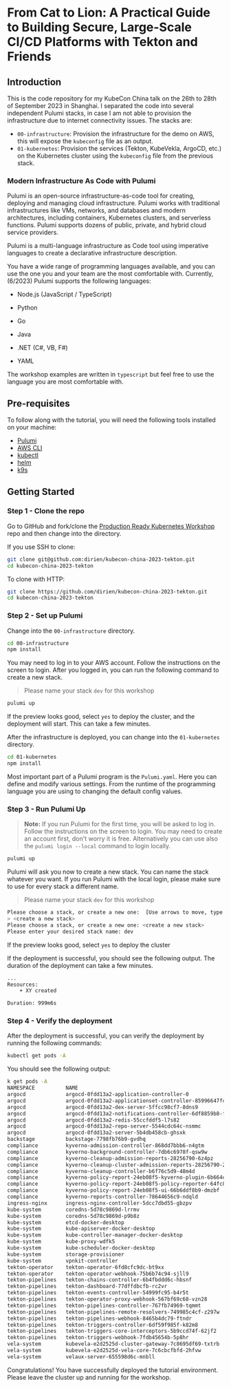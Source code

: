 # From Cat to Lion: A Practical Guide to Building Secure, Large-Scale CI/CD Platforms with Tekton and Friends

## Introduction

This is the code repository for my KubeCon China talk on the 26th to 28th of September 2023 in Shanghai. I separated the
code into several independent Pulumi stacks, in case I am not able to provision the infrastructure due to internet
connectivity issues. The stacks are:

- `00-infrastructure`: Provision the infrastructure for the demo on AWS, this will expose the `kubeconfig` file as an
  output.
- `01-kubernetes`: Provision the services (Tekton, KubeVekla, ArgoCD, etc.) on the Kubernetes cluster using
  the `kubeconfig` file from the previous stack.

### Modern Infrastructure As Code with Pulumi

Pulumi is an open-source infrastructure-as-code tool for creating, deploying and managing cloud
infrastructure. Pulumi works with traditional infrastructures like VMs, networks, and databases and modern
architectures, including containers, Kubernetes clusters, and serverless functions. Pulumi supports dozens of public,
private, and hybrid cloud service providers.

Pulumi is a multi-language infrastructure as Code tool using imperative languages to create a declarative
infrastructure description.

You have a wide range of programming languages available, and you can use the one you and your team are the most
comfortable with. Currently, (6/2023) Pulumi supports the following languages:

* Node.js (JavaScript / TypeScript)

* Python

* Go

* Java

* .NET (C#, VB, F#)

* YAML

The workshop examples are written in `typescript` but feel free to use the language you are most comfortable
with.

## Pre-requisites

To follow along with the tutorial, you will need the following tools installed on your machine:

- [Pulumi](https://www.pulumi.com/docs/get-started/install/)
- [AWS CLI](https://docs.aws.amazon.com/cli/latest/userguide/cli-chap-install.html)
- [kubectl](https://kubernetes.io/docs/tasks/tools/install-kubectl/)
- [helm](https://helm.sh/docs/intro/install/)
- [k9s](https://k9scli.io/topics/install/)

## Getting Started

### Step 1 - Clone the repo

Go to GitHub and fork/clone the [Production Ready Kubernetes Workshop](pulumi-production-ready-kubernetes)
repo and then change into the directory.

If you use SSH to clone:

```bash
git clone git@github.com:dirien/kubecon-china-2023-tekton.git
cd kubecon-china-2023-tekton
```

To clone with HTTP:

```bash
git clone https://github.com/dirien/kubecon-china-2023-tekton.git
cd kubecon-china-2023-tekton
```

### Step 2 - Set up Pulumi

Change into the `00-infrastructure` directory.

```bash
cd 00-infrastructure
npm install
```

You may need to log in to your AWS account. Follow the instructions on the screen to login. After you logged in, you
can run the following command to create a new stack.

> Please name your stack `dev` for this workshop

```bash
pulumi up
```

If the preview looks good, select `yes` to deploy the cluster, and the deployment will start. This can take a few
minutes.

After the infrastructure is deployed, you can change into the `01-kubernetes` directory.

```bash
cd 01-kubernetes
npm install
```

Most important part of a Pulumi program is the `Pulumi.yaml`. Here you can define and modify various settings. From
the runtime of the programming language you are using to changing the default config values.

### Step 3 - Run Pulumi Up

> **Note:** If you run Pulumi for the first time, you will be asked to log in. Follow the instructions on the screen to
> login. You may need to create an account first, don't worry it is free.
> Alternatively you can use also the `pulumi login --local` command to login locally.

```bash
pulumi up
```

Pulumi will ask you now to create a new stack. You can name the stack whatever you want. If you run Pulumi with the
local login, please make sure to use for every stack a different name.

> Please name your stack `dev` for this workshop

```bash
Please choose a stack, or create a new one:  [Use arrows to move, type to filter]
> <create a new stack>
Please choose a stack, or create a new one: <create a new stack>
Please enter your desired stack name: dev   
```

If the preview looks good, select `yes` to deploy the cluster

If the deployment is successful, you should see the following output. The duration of the deployment can take a few
minutes.

```bash
...
Resources:
    + XY created

Duration: 999m6s
```

### Step 4 - Verify the deployment

After the deployment is successful, you can verify the deployment by running the following commands:

```bash
kubectl get pods -A
```

You should see the following output:

```bash
k get pods -A
NAMESPACE          NAME                                                              READY   STATUS      RESTARTS      AGE
argocd             argocd-0fdd13a2-application-controller-0                          1/1     Running     0             6h45m
argocd             argocd-0fdd13a2-applicationset-controller-85996647fc-clp24        1/1     Running     0             6h45m
argocd             argocd-0fdd13a2-dex-server-5ffcc98cf7-8dns9                       1/1     Running     0             6h45m
argocd             argocd-0fdd13a2-notifications-controller-6df8859b8-fswbv          1/1     Running     0             6h45m
argocd             argocd-0fdd13a2-redis-55ccfddf5-l7s82                             1/1     Running     0             6h45m
argocd             argocd-0fdd13a2-repo-server-5544cdc64c-nsmmc                      1/1     Running     0             6h45m
argocd             argocd-0fdd13a2-server-5b4db458cb-ghsxk                           1/1     Running     0             6h45m
backstage          backstage-7798fb76b9-gvdhq                                        1/1     Running     0             6h52m
compliance         kyverno-admission-controller-868dd7bbb6-n4gtm                     1/1     Running     0             5h45m
compliance         kyverno-background-controller-7db6c6978f-qsw9w                    1/1     Running     0             5h45m
compliance         kyverno-cleanup-admission-reports-28256790-6z4pz                  0/1     Completed   0             65s
compliance         kyverno-cleanup-cluster-admission-reports-28256790-22cnl          0/1     Completed   0             65s
compliance         kyverno-cleanup-controller-b6f76c5d9-48m4d                        1/1     Running     0             5h45m
compliance         kyverno-policy-report-24eb08f5-kyverno-plugin-6b664cbc95-9nnpc    1/1     Running     0             5h44m
compliance         kyverno-policy-report-24eb08f5-policy-reporter-64fc84fbcc-2bpsl   1/1     Running     0             5h44m
compliance         kyverno-policy-report-24eb08f5-ui-66b6ddf8b9-dmzbf                1/1     Running     0             5h44m
compliance         kyverno-reports-controller-78644656c9-ndqld                       1/1     Running     0             5h45m
ingress-nginx      ingress-nginx-controller-5dcc7dbd55-gbzpv                         1/1     Running     0             7h11m
kube-system        coredns-5d78c9869d-lrrmv                                          1/1     Running     1 (36h ago)   14d
kube-system        coredns-5d78c9869d-p9b8z                                          1/1     Running     1 (36h ago)   14d
kube-system        etcd-docker-desktop                                               1/1     Running     1 (36h ago)   14d
kube-system        kube-apiserver-docker-desktop                                     1/1     Running     1 (36h ago)   14d
kube-system        kube-controller-manager-docker-desktop                            1/1     Running     1 (36h ago)   14d
kube-system        kube-proxy-wdfk5                                                  1/1     Running     1 (36h ago)   14d
kube-system        kube-scheduler-docker-desktop                                     1/1     Running     1 (36h ago)   14d
kube-system        storage-provisioner                                               1/1     Running     3 (36h ago)   14d
kube-system        vpnkit-controller                                                 1/1     Running     1 (36h ago)   14d
tekton-operator    tekton-operator-6fd8cfc9dc-bt9xx                                  2/2     Running     0             7h3m
tekton-operator    tekton-operator-webhook-75b6b74c94-sjll9                          1/1     Running     0             7h3m
tekton-pipelines   tekton-chains-controller-6b4fbddd6c-hbsnf                         1/1     Running     0             6h59m
tekton-pipelines   tekton-dashboard-77dffdbcfb-rc2vr                                 1/1     Running     0             6h59m
tekton-pipelines   tekton-events-controller-54999fc95-b4r5t                          1/1     Running     0             7h
tekton-pipelines   tekton-operator-proxy-webhook-567bf69c68-vzn28                    1/1     Running     0             7h
tekton-pipelines   tekton-pipelines-controller-767fb74969-tqmmt                      1/1     Running     0             7h
tekton-pipelines   tekton-pipelines-remote-resolvers-749985c4cf-z297w                1/1     Running     0             7h
tekton-pipelines   tekton-pipelines-webhook-8465b4dc79-ftndr                         1/1     Running     0             7h
tekton-pipelines   tekton-triggers-controller-6df59f985f-k82m8                       1/1     Running     0             6h59m
tekton-pipelines   tekton-triggers-core-interceptors-5b9ccd74f-62jf2                 1/1     Running     0             6h59m
tekton-pipelines   tekton-triggers-webhook-7fdb45654b-5p8hr                          1/1     Running     0             6h59m
vela-system        kubevela-e2d2525d-cluster-gateway-7c8695df69-txtrb                1/1     Running     0             6h41m
vela-system        kubevela-e2d2525d-vela-core-7c6cbcfbfd-2hfvw                      1/1     Running     0             6h41m
vela-system        velaux-server-655598d6c-mnbll                                     1/1     Running     0             6h41m
```

Congratulations! You have successfully deployed the tutorial environment. Please leave the cluster up and running for
the workshop.
